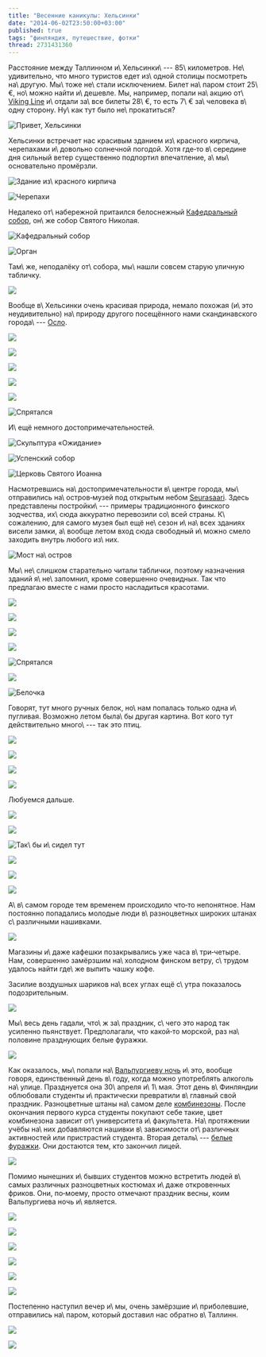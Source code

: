 ```yaml
---
title: "Весенние каникулы: Хельсинки"
date: "2014-06-02T23:50:00+03:00"
published: true
tags: "финляндия, путешествие, фотки"
thread: 2731431360
---
```


Расстояние между Таллинном и\ Хельсинки\ --- 85\ километров. Не\ удивительно, что много туристов едет из\ одной столицы
посмотреть на\ другую. Мы\ тоже не\ стали исключением. Билет на\ паром стоит 25\ €, но\ можно найти и\ дешевле. Мы, 
например, попали на\ акцию от\ [Viking Line][viking-line] и\ отдали за\ все билеты 28\ €, то есть 7\ € за\ человека 
в\ одну сторону. Ну\ как тут было не\ прокатиться?

![Привет, Хельсинки](/images/travel/2014-05-tallinn-helsinki/helsinki-hello.jpg "Привет, Хельсинки")

<!--more-->

Хельсинки встречает нас красивым зданием из\ красного кирпича, черепахами и\ довольно солнечной погодой. Хотя 
где&#8209;то в\ середине дня сильный ветер существенно подпортил впечатление, а\ мы\ основательно промёрзли. 

![Здание из\ красного кирпича](/images/travel/2014-05-tallinn-helsinki/helsinki-red-brick-building.jpg "Здание из красного кирпича")

![Черепахи](/images/travel/2014-05-tallinn-helsinki/helsinki-turtles.jpg "Черепахи")

Недалеко от\ набережной притаился белоснежный [Кафедральный собор][cathedral], он\ же собор Святого Николая.

![Кафедральный собор](/images/travel/2014-05-tallinn-helsinki/helsinki-cathedral.jpg "Кафедральный собор")

![Орган](/images/travel/2014-05-tallinn-helsinki/helsinki-cathedral-organ.jpg "Орган")

Там\ же, неподалёку от\ собора, мы\ нашли совсем старую уличную табличку.

![](/images/travel/2014-05-tallinn-helsinki/helsinki-house-plate.jpg)

Вообще в\ Хельсинки очень красивая природа, немало похожая (и\ это неудивительно) на\ природу другого посещённого нами 
скандинавского города\ --- [Осло][oslo].

![](/images/travel/2014-05-tallinn-helsinki/helsinki-nature-1.jpg)

![](/images/travel/2014-05-tallinn-helsinki/helsinki-nature-2.jpg)

![](/images/travel/2014-05-tallinn-helsinki/helsinki-nature-3.jpg)

![](/images/travel/2014-05-tallinn-helsinki/helsinki-nature-4.jpg)

![](/images/travel/2014-05-tallinn-helsinki/helsinki-nature-5.jpg)

![Спрятался](/images/travel/2014-05-tallinn-helsinki/helsinki-hiding.jpg "Спрятался")

И\ ещё немного достопримечательностей.

![Скульптура «Ожидание»](/images/travel/2014-05-tallinn-helsinki/helsinki-waiting.jpg "Скульптура «Ожидание»")

![[Успенский собор][uspenski-cathedral]](/images/travel/2014-05-tallinn-helsinki/helsinki-uspenski-cathedral.jpg "Успенский собор")

![[Церковь Святого Иоанна][st-johns-church]](/images/travel/2014-05-tallinn-helsinki/helsinki-st-johns-church.jpg "Церковь Святого Иоанна")

Насмотревшись на\ достопримечательности в\ центре города, мы\ отправились на\ остров&#8209;музей под открытым небом 
[Seurasaari]. Здесь представлены постройки\ --- примеры традиционного финского зодчества, их\ сюда аккуратно перевозили 
со\ всей страны. К\ сожалению, для самого музея был ещё не\ сезон и\ на\ всех зданиях висели замки, а\ вообще летом вход 
сюда свободный и\ можно смело заходить внутрь любого из\ них.

![Мост на\ остров](/images/travel/2014-05-tallinn-helsinki/helsinki-seurasaari-bridge.jpg "Мост на остров")

Мы\ не\ слишком старательно читали таблички, поэтому назначения зданий я\ не\ запомнил, кроме совершенно очевидных. Так 
что предлагаю вместе с нами просто насладиться красотами.

![](/images/travel/2014-05-tallinn-helsinki/helsinki-seurasaari-1.jpg)

![](/images/travel/2014-05-tallinn-helsinki/helsinki-seurasaari-2.jpg)

![](/images/travel/2014-05-tallinn-helsinki/helsinki-seurasaari-3.jpg)

![](/images/travel/2014-05-tallinn-helsinki/helsinki-seurasaari-4.jpg)

![Спрятался](/images/travel/2014-05-tallinn-helsinki/helsinki-seurasaari-hiding.jpg "Спрятался")

![](/images/travel/2014-05-tallinn-helsinki/helsinki-seurasaari-5.jpg)

![Белочка](/images/travel/2014-05-tallinn-helsinki/helsinki-seurasaari-squirrel.jpg "Белочка")

Говорят, тут много ручных белок, но\ нам попалась только одна и\ пугливая. Возможно летом была\ бы другая картина. Вот 
кого тут действительно много\ --- так это птиц.

![](/images/travel/2014-05-tallinn-helsinki/helsinki-seurasaari-birds-1.jpg)

![](/images/travel/2014-05-tallinn-helsinki/helsinki-seurasaari-birds-2.jpg)

![](/images/travel/2014-05-tallinn-helsinki/helsinki-seurasaari-birds-3.jpg)

![](/images/travel/2014-05-tallinn-helsinki/helsinki-seurasaari-birds-4.jpg)

Любуемся дальше.

![](/images/travel/2014-05-tallinn-helsinki/helsinki-seurasaari-6.jpg)

![](/images/travel/2014-05-tallinn-helsinki/helsinki-seurasaari-7.jpg)

![Так\ бы и\ сидел тут](/images/travel/2014-05-tallinn-helsinki/helsinki-seurasaari-sitting.jpg "Так бы и сидел тут")

![](/images/travel/2014-05-tallinn-helsinki/helsinki-seurasaari-8.jpg)

![](/images/travel/2014-05-tallinn-helsinki/helsinki-seurasaari-9.jpg)

![](/images/travel/2014-05-tallinn-helsinki/helsinki-seurasaari-10.jpg)

А\ в\ самом городе тем временем происходило что&#8209;то непонятное. Нам постоянно попадались молодые люди 
в\ разноцветных широких штанах с\ различными нашивками.

![](/images/travel/2014-05-tallinn-helsinki/helsinki-vappu-overalls.jpg)

Магазины и\ даже кафешки позакрывались уже часа в\ три&#8209;четыре. Нам, совершенно замёрзшим на\ холодном финском 
ветру, с\ трудом удалось найти где\ же выпить чашку кофе.

Засилие воздушных шариков на\ всех углах ещё с\ утра показалось подозрительным.

![](/images/travel/2014-05-tallinn-helsinki/helsinki-vappu-balloons.jpg)

Мы\ весь день гадали, что\ ж за\ праздник, с\ чего это народ так усиленно пьянствует. Предполагали, что какой&#8209;то 
морской, раз на\ половине празднующих белые фуражки.

![](/images/travel/2014-05-tallinn-helsinki/helsinki-vappu-students.jpg)

Как оказалось, мы\ попали на\ [Вальпургиеву ночь][valpurgis] и\ это, вообще говоря, единственный день в\ году, когда 
можно употреблять алкоголь на\ улице. Празднуется она 30\ апреля и\ 1\ мая. Этот день в\ Финляндии облюбовали студенты 
и\ практически превратили в\ главный свой праздник. Разноцветные штаны на\ самом деле [комбинезоны][overalls]. После 
окончания первого курса студенты покупают себе такие, цвет комбинезона зависит от\ университета и\ факультета. 
На\ протяжении учёбы на\ них добавляются нашивки в\ зависимости от\ различных активностей или пристрастий студента. 
Вторая деталь\ --- [белые фуражки][cap]. Они достаются тем, кто закончил лицей. 

![](/images/travel/2014-05-tallinn-helsinki/helsinki-vappu-statue.jpg)

Помимо нынешних и\ бывших студентов можно встретить людей в\ самых различных разноцветных костюмах и\ даже откровенных 
фриков. Они, по&#8209;моему, просто отмечают праздник весны, коим Вальпургиева ночь и\ является.

![](/images/travel/2014-05-tallinn-helsinki/helsinki-vappu-freaks-1.jpg)

![](/images/travel/2014-05-tallinn-helsinki/helsinki-vappu-freaks-2.jpg)

![](/images/travel/2014-05-tallinn-helsinki/helsinki-vappu-freaks-3.jpg)

![](/images/travel/2014-05-tallinn-helsinki/helsinki-vappu-freaks-4.jpg)

![](/images/travel/2014-05-tallinn-helsinki/helsinki-vappu-freaks-5.jpg)

![](/images/travel/2014-05-tallinn-helsinki/helsinki-vappu-bottles.jpg)

Постепенно наступил вечер и\ мы, очень замёрзшие и\ приболевшие, отправились на\ паром, который доставил нас обратно 
в\ Таллинн.

![](/images/travel/2014-05-tallinn-helsinki/helsinki-sunset-1.jpg)

![](/images/travel/2014-05-tallinn-helsinki/helsinki-sunset-2.jpg)

[cap]: http://en.wikipedia.org/wiki/Student_cap#Finland
[cathedral]: http://ru.wikipedia.org/wiki/%D0%A1%D0%BE%D0%B1%D0%BE%D1%80_%D0%A1%D0%B2%D1%8F%D1%82%D0%BE%D0%B3%D0%BE_%D0%9D%D0%B8%D0%BA%D0%BE%D0%BB%D0%B0%D1%8F_(%D0%A5%D0%B5%D0%BB%D1%8C%D1%81%D0%B8%D0%BD%D0%BA%D0%B8)
[oslo]: /post/oslo/
[overalls]: http://en.wikipedia.org/wiki/Student_overall
[Seurasaari]: http://en.wikipedia.org/wiki/Seurasaari
[st-johns-church]: http://ru.wikipedia.org/wiki/%D0%A6%D0%B5%D1%80%D0%BA%D0%BE%D0%B2%D1%8C_%D0%98%D0%BE%D0%B0%D0%BD%D0%BD%D0%B0_(%D0%A5%D0%B5%D0%BB%D1%8C%D1%81%D0%B8%D0%BD%D0%BA%D0%B8)
[uspenski-cathedral]: http://ru.wikipedia.org/wiki/%D0%A3%D1%81%D0%BF%D0%B5%D0%BD%D1%81%D0%BA%D0%B8%D0%B9_%D1%81%D0%BE%D0%B1%D0%BE%D1%80_(%D0%A5%D0%B5%D0%BB%D1%8C%D1%81%D0%B8%D0%BD%D0%BA%D0%B8)
[valpurgis]: http://ru.wikipedia.org/wiki/%D0%92%D0%B0%D0%BB%D1%8C%D0%BF%D1%83%D1%80%D0%B3%D0%B8%D0%B5%D0%B2%D0%B0_%D0%BD%D0%BE%D1%87%D1%8C
[viking-line]: http://www.vikingline.com/
